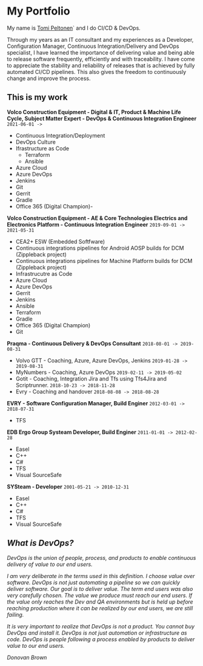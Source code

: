 # My Portfolio

My name is [Tomi Peltonen](https://www.linkedin.com/in/tomipeltonen/)` and I do CI/CD & DevOps.

Through my years as an IT consultant and my experiences as a Developer, Configuration Manager, Continuous Integration/Delivery and DevOps specialist, I have learned the importance of delivering value and being able to release software frequently, efficiently and with traceability. I have come to appreciate the stability and reliability of releases that is achieved by fully automated CI/CD pipelines. This also gives the freedom to continuously change and improve the process.

## This is my work

**Volco Construction Equipment - Digital & IT, Product & Machine Life Cycle, Subject Matter Expert - DevOps & Continuous Integration Engineer** `2021-06-01 ->`
- Continuous Integration/Deployment
- DevOps Culture
- Ifrastructure as Code
  - Terraform
  - Ansible
- Azure Cloud
- Azure DevOps
- Jenkins
- Git
- Gerrit
- Gradle
- Office 365 (Digital Champion)- 

**Volco Construction Equipment - AE & Core Technologies Electrics and Electronics Platform - Continuous Integration Engineer** `2019-09-01 -> 2021-05-31`

- CEA2+ ESW (Embedded Softfware)
- Continuous integrations pipelines for Android AOSP builds for DCM (Zippleback project)
- Continuous integrations pipelines for Machine Platform builds for DCM (Zippleback project)
- Infrastrucutre as Code
- Azure Cloud
- Azure DevOps
- Gerrit
- Jenkins
- Ansible
- Terraform
- Gradle
- Office 365 (Digital Champion)
- Git

**Praqma - Continuous Delivery & DevOps Consultant** `2018-08-01 -> 2019-08-31`

- Volvo GTT - Coaching, Azure,  Azure DevOps, Jenkins `2019-01-28 -> 2019-08-31`
- MyNumbers - Coaching, Azure DevOps `2019-02-11 -> 2019-05-02`
- Gotit - Coaching, Integration Jira and Tfs using Tfs4Jira and Scriptrunner. `2018-10-23 -> 2018-11-28`
- Evry - Coaching and handover `2018-08-08 -> 2018-08-28`

**EVRY - Software Configuration Manager, Build Enginer** `2012-03-01 -> 2018-07-31`

- TFS

**EDB Ergo Group Systeam Developer, Build Enginer** `2011-01-01 -> 2012-02-28`

- Easel
- C++
- C#
- TFS
- Visual SourceSafe

**SYSteam - Developer** `2001-05-21 -> 2010-12-31`

- Easel
- C++
- C#
- TFS
- Visual SourceSafe

## _What is DevOps?_

_DevOps is the union of people, process, and products to enable continuous delivery of value to our end users._

_I am very deliberate in the terms used in this definition. I choose value over software.  DevOps is not just automating a pipeline so we can quickly deliver software. Our goal is to deliver value.  The term end users was also very carefully chosen.  The value we produce must reach our end users.  If the value only reaches the Dev and QA environments but is held up before reaching production where it can be realized by our end users, we are still failing._

_It is very important to realize that DevOps is not a product.  You cannot buy DevOps and install it.  DevOps is not just automation or infrastructure as code.  DevOps is people following a process enabled by products to deliver value to our end users._

_Donovan Brown_
